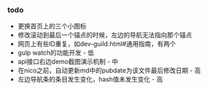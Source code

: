 ### todo
*   更换首页上的三个小图标
*   修改滚动到最后一个锚点的时候，左边的导航无法指向那个锚点
*   网页上有些ID重复，如dev-guild.html#通用指南，有两个
*   gulp watch的功能开发 - 低
*   api接口右边demo截图演示机制 - 中
*   在nico之前，自动更新md中的pubdate为该文件最后修改日期 - 高
*   左边导航条的条目发生变化，hash值未发生变化 - 高
